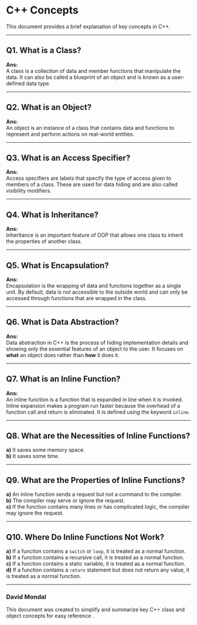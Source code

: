 # C++ Concepts

This document provides a brief explanation of key concepts in C++.

---

## Q1. What is a Class?
**Ans:**  
A class is a collection of data and member functions that manipulate the data. It can also be called a blueprint of an object and is known as a user-defined data type.

---

## Q2. What is an Object?
**Ans:**  
An object is an instance of a class that contains data and functions to represent and perform actions on real-world entities.

---

## Q3. What is an Access Specifier?
**Ans:**  
Access specifiers are labels that specify the type of access given to members of a class. These are used for data hiding and are also called visibility modifiers.

---

## Q4. What is Inheritance?
**Ans:**  
Inheritance is an important feature of OOP that allows one class to inherit the properties of another class.

---

## Q5. What is Encapsulation?
**Ans:**  
Encapsulation is the wrapping of data and functions together as a single unit. By default, data is not accessible to the outside world and can only be accessed through functions that are wrapped in the class.

---

## Q6. What is Data Abstraction?
**Ans:**  
Data abstraction in C++ is the process of hiding implementation details and showing only the essential features of an object to the user. It focuses on **what** an object does rather than **how** it does it.

---

## Q7. What is an Inline Function?
**Ans:**  
An inline function is a function that is expanded in line when it is invoked. Inline expansion makes a program run faster because the overhead of a function call and return is eliminated. It is defined using the keyword `inline`.

---

## Q8. What are the Necessities of Inline Functions?
**a)** It saves some memory space.  
**b)** It saves some time.

---

## Q9. What are the Properties of Inline Functions?
**a)** An inline function sends a request but not a command to the compiler.  
**b)** The compiler may serve or ignore the request.  
**c)** If the function contains many lines or has complicated logic, the compiler may ignore the request.

---

## Q10. Where Do Inline Functions Not Work?
**a)** If a function contains a `switch` or `loop`, it is treated as a normal function.  
**b)** If a function contains a recursive call, it is treated as a normal function.  
**c)** If a function contains a static variable, it is treated as a normal function.  
**d)** If a function contains a `return` statement but does not return any value, it is treated as a normal function.

---

### David Mondal
This document was created to simplify and summarize key C++  class and object concepts for easy reference .
